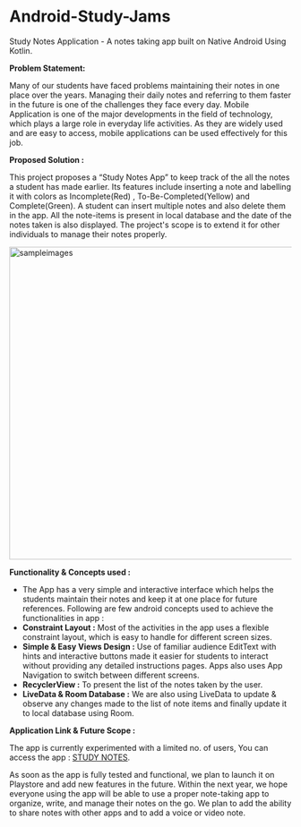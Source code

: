 # Android-Study-Jams

Study Notes Application - A notes taking app built on Native Android Using Kotlin.

<b> Problem Statement: </b>

Many of our students have faced problems maintaining their notes in one place over the years. Managing their daily notes and referring to them faster in the future is one of the challenges they face every day.
Mobile Application is one of the major developments in the field of technology, which plays a large role in everyday life activities. As they are widely used and are easy to access, mobile applications can be used effectively for this job.

<b> Proposed Solution : </b>

This project proposes a “Study Notes App” to keep track of the all the notes a student has made earlier. Its features include inserting a note and labelling it with colors as Incomplete(Red) , To-Be-Completed(Yellow) and Complete(Green). A student can insert multiple notes and also delete them in the app. All the note-items is present in local database and the date of the notes taken is also displayed. The project's scope is to extend it for other individuals to manage their notes properly.

<img width="559" alt="sampleimages" src="">
    	  	
<b> Functionality & Concepts used : </b>

- The App has a very simple and interactive interface which helps the students maintain their notes and keep it at one place for future references. Following are few android concepts used to achieve the functionalities in app : 
- **Constraint Layout :** Most of the activities in the app uses a flexible constraint layout, which is easy to handle for different screen sizes.
- **Simple & Easy Views Design :** Use of familiar audience EditText with hints and interactive buttons made it easier for students to interact without providing any detailed instructions pages. Apps also uses App Navigation to switch between different screens.
- **RecyclerView :** To present the list of the notes taken by the user.
- **LiveData & Room Database :** We are also using LiveData to update & observe any changes made to the list of note items and finally update it to local database using Room.

<b> Application Link & Future Scope : </b>

The app is currently experimented with a limited no. of users, You can access the app : [STUDY NOTES](https://github.com/PuranjoyPatra/Android_Study_Jams_Project).

As soon as the app is fully tested and functional, we plan to launch it on Playstore and add new features in the future. Within the next year, we hope everyone using the app will be able to use a proper note-taking app to organize, write, and manage their notes on the go. We plan to add the ability to share notes with other apps and to add a voice or video note.

